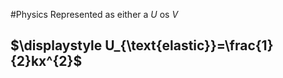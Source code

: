 #Physics 
Represented as either a $\displaystyle U$ os $\displaystyle V$
## $\displaystyle U_{\text{elastic}}=\frac{1}{2}kx^{2}$